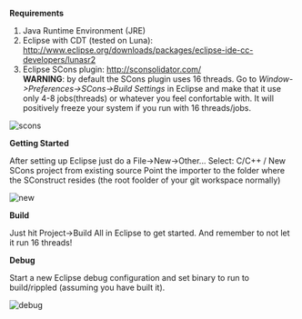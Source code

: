 **Requirements**

1. Java Runtime Environment (JRE)
2. Eclipse with CDT (tested on Luna): http://www.eclipse.org/downloads/packages/eclipse-ide-cc-developers/lunasr2
3. Eclipse SCons plugin: http://sconsolidator.com/  
**WARNING**: by default the SCons plugin uses 16 threads. Go to *Window->Preferences->SCons->Build Settings* in Eclipse and make that it use only 4-8 jobs(threads) or whatever you feel confortable with. It will positively freeze your system if you run with 16 threads/jobs.  

![scons](https://raw.githubusercontent.com/crazyquark/rippled/master/Builds/Eclipse/scons.png) 

**Getting Started**

After setting up Eclipse just do a File->New->Other...
Select: C/C++ / New SCons project from existing source
Point the importer to the folder where the SConstruct resides (the root foolder of your git workspace normally)  

![new](https://raw.githubusercontent.com/crazyquark/rippled/master/Builds/Eclipse/new.png) 

**Build**

Just hit Project->Build All in Eclipse to get started. And remember to not let it run 16 threads! 

**Debug**

Start a new Eclipse debug configuration and set binary to run to build/rippled (assuming you have built it).  

![debug](https://raw.githubusercontent.com/crazyquark/rippled/master/Builds/Eclipse/debug.png) 